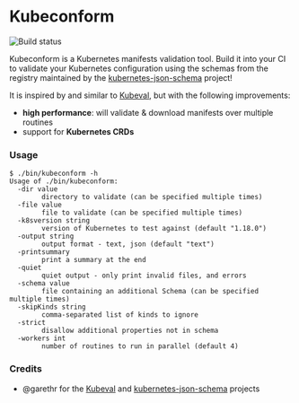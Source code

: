 # Kubeconform

![Build status](https://github.com/yannh/kubeconform/workflows/build/badge.svg?branch=master)

Kubeconform is a Kubernetes manifests validation tool. Build it into your CI to validate your Kubernetes
configuration using the schemas from the registry maintained by the
[kubernetes-json-schema](https://github.com/instrumenta/kubernetes-json-schema) project!

It is inspired by and similar to [Kubeval](https://github.com/instrumenta/kubeval), but with the
following improvements:
 * **high performance**: will validate & download manifests over multiple routines
 * support for **Kubernetes CRDs**

### Usage

```
$ ./bin/kubeconform -h
Usage of ./bin/kubeconform:
  -dir value
        directory to validate (can be specified multiple times)
  -file value
        file to validate (can be specified multiple times)
  -k8sversion string
        version of Kubernetes to test against (default "1.18.0")
  -output string
        output format - text, json (default "text")
  -printsummary
        print a summary at the end
  -quiet
        quiet output - only print invalid files, and errors
  -schema value
        file containing an additional Schema (can be specified multiple times)
  -skipKinds string
        comma-separated list of kinds to ignore
  -strict
        disallow additional properties not in schema
  -workers int
        number of routines to run in parallel (default 4)
```

### Credits

 * @garethr for the [Kubeval](https://github.com/instrumenta/kubeval) and
 [kubernetes-json-schema](https://github.com/instrumenta/kubernetes-json-schema) projects
